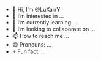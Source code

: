 - 👋 Hi, I’m @LuXarrY
- 👀 I’m interested in ...
- 🌱 I’m currently learning ...
- 💞️ I’m looking to collaborate on ...
- 📫 How to reach me ...
- 😄 Pronouns: ...
- ⚡ Fun fact: ...

<!---
LuXarrY/LuXarrY is a ✨ special ✨ repository because its `README.md` (this file) appears on your GitHub profile.
You can click the Preview link to take a look at your changes.
--->
